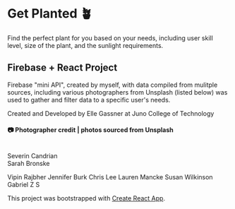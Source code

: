 # Get Planted 🪴
Find the perfect plant for you based on your needs, including user skill level, size of the plant, and the sunlight requirements.

## Firebase + React Project
Firebase "mini API", created by myself, with data compiled from mulitple sources, including various photographers from Unsplash (listed below) was used to gather and filter data to a specific user's needs.

Created and Developed by Elle Gassner at Juno College of Technology


#### 📷 Photographer credit | photos sourced from Unsplash
<br />
  Severin Candrian
<br />
  Sarah Bronske
  
  Vipin Rajbher 
  Jennifer Burk 
  Chris Lee 
  Lauren Mancke 
  Susan Wilkinson 
  Gabriel 
  Z S 
  
This project was bootstrapped with [Create React App](https://github.com/facebook/create-react-app).
